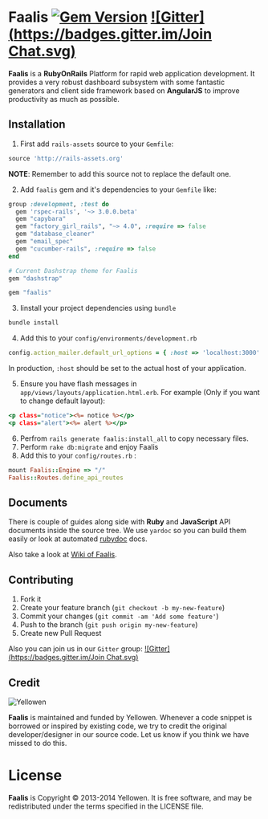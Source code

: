 # Faalis  [![Gem Version](https://badge.fury.io/rb/faalis.png)](http://badge.fury.io/rb/faalis) [![Gitter](https://badges.gitter.im/Join Chat.svg)](https://gitter.im/Yellowen/Faalis?utm_source=badge&utm_medium=badge&utm_campaign=pr-badge)


**Faalis** is a **RubyOnRails** Platform for rapid web application development. It provides a very
robust dashboard subsystem with some fantastic generators and client side framework based on **AngularJS**
to improve productivity as much as possible.

## Installation

1. First add `rails-assets` source to your `Gemfile`:

```ruby
source 'http://rails-assets.org'
```

**NOTE**: Remember to add this source not to replace the default one.

2. Add `faalis` gem and it's dependencies to your `Gemfile` like:

```ruby
group :development, :test do
  gem 'rspec-rails', '~> 3.0.0.beta'
  gem "capybara"
  gem "factory_girl_rails", "~> 4.0", :require => false
  gem "database_cleaner"
  gem "email_spec"
  gem "cucumber-rails", :require => false
end

# Current Dashstrap theme for Faalis
gem "dashstrap"

gem "faalis"
```

3. Iinstall your project dependencies using `bundle`

```ruby
bundle install
```

4. Add this to your `config/environments/development.rb`

```ruby
config.action_mailer.default_url_options = { :host => 'localhost:3000' }
```

In production, `:host` should be set to the actual host of your application.

5. Ensure you have flash messages in `app/views/layouts/application.html.erb`.
For example (Only if you want to change default layout):

```rhtml
<p class="notice"><%= notice %></p>
<p class="alert"><%= alert %></p>
```
6. Perfrom `rails generate faalis:install_all` to copy necessary files.
7. Perform `rake db:migrate` and enjoy Faalis
8. Add this to your `config/routes.rb` :

```ruby
mount Faalis::Engine => "/"
Faalis::Routes.define_api_routes
```

## Documents
There is couple of guides along side with **Ruby** and **JavaScript** API documents
inside the source tree. We use `yardoc` so you can build them easily or look at automated [rubydoc](http://rubydoc.info/gems/faalis)
docs.

Also take a look at [Wiki of Faalis](https://github.com/Yellowen/Faalis/wiki).

## Contributing

1. Fork it
2. Create your feature branch (`git checkout -b my-new-feature`)
3. Commit your changes (`git commit -am 'Add some feature'`)
4. Push to the branch (`git push origin my-new-feature`)
5. Create new Pull Request

Also you can join us in our `Gitter` group:
[![Gitter](https://badges.gitter.im/Join Chat.svg)](https://gitter.im/Yellowen/Faalis?utm_source=badge&utm_medium=badge&utm_campaign=pr-badge)

## Credit
![Yellowen](http://www.yellowen.com/images/logo.png)

**Faalis**  is maintained and funded by Yellowen. Whenever a code snippet is borrowed or inspired by existing code, we try to credit the original developer/designer in our source code. Let us know if you think we have missed to do this.


# License

**Faalis** is Copyright © 2013-2014 Yellowen. It is free software, and may be redistributed under the terms specified in the LICENSE file.
